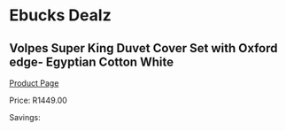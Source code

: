 
# Ebucks Dealz
## Volpes Super King Duvet Cover Set with Oxford edge- Egyptian Cotton White
[Product Page](https://www.ebucks.com/web/shop/productSelected.do?prodId=1067627491&catId=704984344)

Price: R1449.00

Savings: 


	